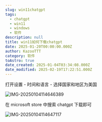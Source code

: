 ```yaml
---
slug: win11chatgpt
tags:
  - chatgpt
  - win11
  - windows
  - 软件
description: null
title: win11如何下载chatgpt
date: 2025-01-20T00:00:00.000Z
author: KazooTTT
category: 软件
toAstro: true
date_created: 2025-01-04T03:34:08.000Z
date_modified: 2025-02-19T17:22:51.000Z
---
```


打开设置 - 时间和语言 - 选择国家和地区为美国

![IMG-20250104114646389](<https://pictures.kazoottt.top/2025/01/20250130-IMG-20250104114646389.png>)

在 microsoft store 中搜索 chatgpt 下载即可

![IMG-20250104114647117](<https://pictures.kazoottt.top/2025/01/20250130-IMG-20250104114647117.png>)
